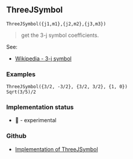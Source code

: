 ## ThreeJSymbol

```
ThreeJSymbol({j1,m1},{j2,m2},{j3,m3})
```

> get the 3-j symbol coefficients.

See:  
* [Wikipedia - 3-j symbol](https://en.wikipedia.org/wiki/3-j_symbol)   

### Examples

```  
ThreeJSymbol({3/2, -3/2}, {3/2, 3/2}, {1, 0}) 
Sqrt(3/5)/2
```

### Implementation status

* &#x1F9EA; - experimental

### Github

* [Implementation of ThreeJSymbol](https://github.com/axkr/symja_android_library/blob/master/symja_android_library/matheclipse-core/src/main/java/org/matheclipse/core/builtin/QuantumPhysicsFunctions.java#L80) 
